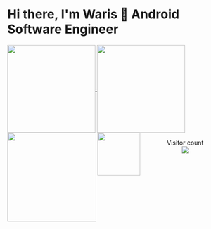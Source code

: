 # Hi there, I'm Waris 👋 Android Software Engineer

<a href="#">
  <img height=200 align="center" src="https://github-readme-stats.vercel.app/api?username=AbWaris7&show_icons=true&theme=radical&hide=contribs,issues&include_all_commits=true" />
</a>
<a href="#">
  <img height=200 align="center" src="https://github-readme-stats.vercel.app/api/top-langs/?username=AbWaris7&hide=html,css&langs_count=8&layout=compact&theme=radical" />
</a>

<img align="left" height=202 src="https://github-readme-streak-stats.herokuapp.com/?user=AbWaris7&theme=radical"/>
<img align="left" height=97 src="https://github-profile-trophy.vercel.app/?username=AbWaris7&theme=radical&no-frame=true&title=Stars,Followers,Commits&column=-1"/>

<p align="center">
  Visitor count<br>
  <img src="https://profile-counter.glitch.me/AbWaris7/count.svg" />
  <!--AbWaris--> 
</p>
